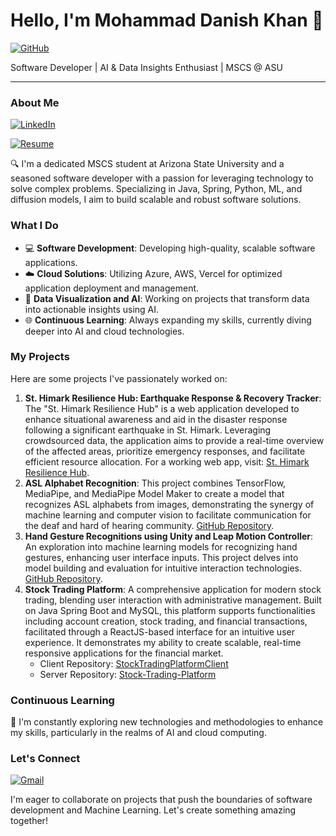 # Hello, I'm Mohammad Danish Khan 👋


[![GitHub](https://img.shields.io/badge/GitHub-000000?style=for-the-badge&logo=GitHub&logoColor=white)](https://github.com/MOHDDANISHKHAN06)


Software Developer | AI & Data Insights Enthusiast | MSCS @ ASU

---

### About Me 

[![LinkedIn](https://img.shields.io/badge/LinkedIn-0077B5?style=for-the-badge&logo=linkedin&logoColor=white)](https://www.linkedin.com/in/danishkhan0609/)

[![Resume](https://img.shields.io/badge/Resume-Download-blue)](https://drive.google.com/file/d/1QQgZK4-de4GVeEQ7YaUEiVZW1O2hkxu-/view?usp=drive_link) 


🔍 I'm a dedicated MSCS student at Arizona State University and a seasoned software developer with a passion for leveraging technology to solve complex problems. Specializing in Java, Spring, Python, ML, and diffusion models, I aim to build scalable and robust software solutions.

### What I Do
- 💻 **Software Development**: Developing high-quality, scalable software applications.
- ☁️ **Cloud Solutions**: Utilizing Azure, AWS, Vercel for optimized application deployment and management.
- 🔄 **Data Visualization and AI**: Working on projects that transform data into actionable insights using AI.
- 🌐 **Continuous Learning**: Always expanding my skills, currently diving deeper into AI and cloud technologies.

### My Projects
Here are some projects I've passionately worked on:
1. **St. Himark Resilience Hub: Earthquake Response & Recovery Tracker**: The "St. Himark Resilience Hub" is a web application developed to enhance situational awareness and aid in the disaster response following a significant earthquake in St. Himark. Leveraging crowdsourced data, the application aims to provide a real-time overview of the affected areas, prioritize emergency responses, and facilitate efficient resource allocation. For a working web app, visit: [St. Himark Resilience Hub](https://earthquake-damage-report.vercel.app/).
2. **ASL Alphabet Recognition**: This project combines TensorFlow, MediaPipe, and MediaPipe Model Maker to create a model that recognizes ASL alphabets from images, demonstrating the synergy of machine learning and computer vision to facilitate communication for the deaf and hard of hearing community. [GitHub Repository](https://github.com/MOHDDANISHKHAN06/MediaPipe).
3. **Hand Gesture Recognitions using Unity and Leap Motion Controller**: An exploration into machine learning models for recognizing hand gestures, enhancing user interface inputs. This project delves into model building and evaluation for intuitive interaction technologies. [GitHub Repository](https://github.com/MOHDDANISHKHAN06/Hand-Gesture-ML-Analysis).
4. **Stock Trading Platform**: A comprehensive application for modern stock trading, blending user interaction with administrative management. Built on Java Spring Boot and MySQL, this platform supports functionalities including account creation, stock trading, and financial transactions, facilitated through a ReactJS-based interface for an intuitive user experience. It demonstrates my ability to create scalable, real-time responsive applications for the financial market.
    - Client Repository: [StockTradingPlatformClient](https://github.com/MOHDDANISHKHAN06/StockTradingPlatformClient)
    - Server Repository: [Stock-Trading-Platform](https://github.com/MOHDDANISHKHAN06/Stock-Trading-Platform)


### Continuous Learning
🌱 I'm constantly exploring new technologies and methodologies to enhance my skills, particularly in the realms of AI and cloud computing.

### Let's Connect

[![Gmail](https://img.shields.io/badge/Gmail-D14836?style=for-the-badge&logo=gmail&logoColor=white)](mailto:mkhan118@asu.edu)

I'm eager to collaborate on projects that push the boundaries of software development and Machine Learning. Let's create something amazing together!
